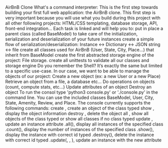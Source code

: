 AirBnB Clone
What's a command interpreter:
This is the first step towards building your first full web application: the AirBnB clone. This first step is very important because you will use what you build during this project with all other following projects: HTML/CSS templating, database storage, API, front-end integration…
Each task is linked and will help you to:
    put in place a parent class (called BaseModel) to take care of the initialization, serialization and deserialization of your future instances
    create a simple flow of serialization/deserialization: Instance <-> Dictionary <-> JSON string <-> file
    create all classes used for AirBnB (User, State, City, Place…) that inherit from BaseModel
    create the first abstracted storage engine of the project: File storage.
    create all unittests to validate all our classes and storage engine
Do you remember the Shell? It’s exactly the same but limited to a specific use-case. In our case, we want to be able to manage the objects of our project:
    Create a new object (ex: a new User or a new Place)
    Retrieve an object from a file, a database etc…
    Do operations on objects (count, compute stats, etc…)
    Update attributes of an object
    Destroy an object
To run the consol type 'python3 console.py' or './console.py' in the command line.
You can use the included classes BaseModel, User, City, State, Amenity, Review, and Place.
The console currently supports the following commands:
    create <class name>, create an object of the class typed
    show <class name> <id>, display the object information
    destroy <class name> <id>, delete the object
    all <class name>, show all objects of the class typed or show all classes if no class typed
    update <class name> <id> <attribute name> <attribute value>, update an instance attribute
    <class name>.all(), display all instances of the specified class
    <class name>.count(), display the number of instances of the specified class
    <class name>.show(<id>), display the instance with correct id typed
    <class name>.destroy(<id>), delete the instance with correct id typed
    <class name>.update(<id>, <attribute name>, <attribute value>), update an instance with the new attribute
